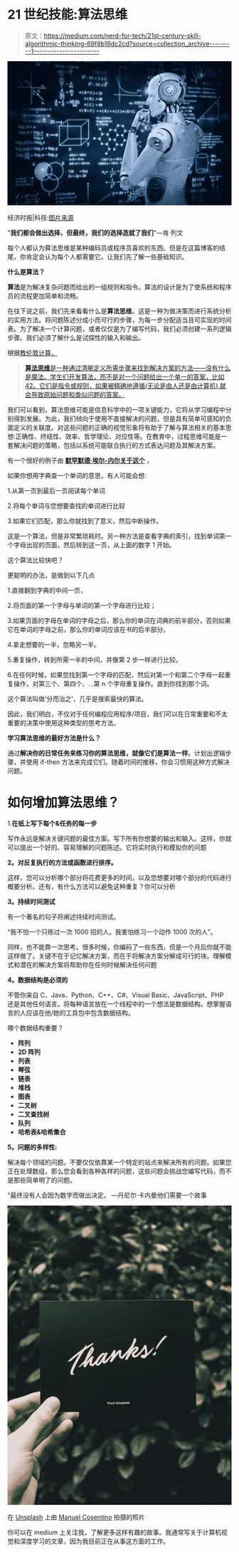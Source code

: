 # 21 世纪技能:算法思维

> 原文：<https://medium.com/nerd-for-tech/21st-century-skill-algorithmic-thinking-69f8b18dc2cd?source=collection_archive---------1----------------------->

![](img/5b80113c8481459b9975fe6377505122.png)

经济时报|科技:[图片来源](https://economictimes.indiatimes.com/tech/ites/the-rise-of-machines-timeline-of-the-evolution-of-artificial-intelligence/first-what-is-the-big-fuss-really/slideshow/77198656.cms)

"**我们都会做出选择，但最终，我们的选择造就了我们**"—肯·列文

每个人都认为算法思维是某种编码员或程序员喜欢的东西。但是在这篇博客的结尾，你肯定会认为每个人都需要它。让我们先了解一些基础知识。

**什么是算法？**

**算法**是为解决复杂问题而给出的一组规则和指令。算法的设计是为了使系统和程序员的流程更加简单和流畅。

在往下说之前，我们先来看看什么是**算法思维**。这是一种为做决策而进行系统分析的实用方法。将问题陈述分成小而可行的步骤，为每一步分配适当且可实现的时间表。为了解决一个计算问题，或者仅仅是为了编写代码，我们必须创建一系列逻辑步骤。我们必须了解什么是试探性的输入和输出。

根据[教伦敦计算，](https://teachinglondoncomputing.org/resources/developing-computational-thinking/algorithmic-thinking/)

> [**算法思维**是一种通过清晰定义所需步骤来找到解决方案的方法——没有什么是魔法。学生们开发算法，而不是对一个问题给出一个单一的答案，比如 42。它们是指令或规则，如果被精确地遵循(无论是由人还是由计算机),就会导致原始问题和类似问题的答案。](https://teachinglondoncomputing.files.wordpress.com/2014/07/cs4fnissue1_al.pdf)

我们可以看到，算法思维可能是信息科学中的一项关键能力，它将从学习编程中分别得到发展。为此，我们倾向于使用不直接解决的问题，但是具有简单可感知的负面定义的关联度。对这些问题的正确的视觉形象将有助于了解与算法相关的基本思想:正确性、终结性、效率、哲学理论、对应性等。在教育中，过程思维可能是一套解决问题的策略，包括以系统可能联合执行的方式表达问题及其解决方案。

有一个很好的例子由 [**默罕默德·埃尔-内尔关于这个**](https://www.quora.com/profile/Mohammad-El-Nesr) ，

如果你想用字典查一个单词的意思，有人可能会想:

1.从第一页到最后一页阅读每个单词

2.将每个单词与您想要查找的单词进行比较

3.如果它们匹配，那么你就找到了意义，然后中断操作。

这是一个算法，但是非常繁琐耗时。另一种方法是查看字典的索引，找到单词第一个字母出现的页面，然后转到这一页，从上面的数字 1 开始。

这个算法比较快吧？

更聪明的办法，是做到以下几点

1.直接翻到字典的中间一页，

2.将页面的第一个字母与单词的第一个字母进行比较；

3.如果页面的字母在单词的字母之后，那么你的单词在词典的前半部分，否则如果它在单词的字母之前，那么你的单词应该在书的后半部分。

4.拿走想要的一半，忽略另一半。

5.重复操作，转到所需一半的中间，并像第 2 步一样进行比较。

6.在任何时候，如果您找到第一个字母的匹配，然后对第一个和第二个字母一起重复操作，对第三个、第四个、…第 n 个字母重复操作。直到你找到那个词。

这个算法叫做‘分而治之’，几乎是搜索最快的算法。

因此，我们明白，不仅对于任何编程应用程序/项目，我们可以在日常重要和不太重要的决策中使用这种类型的思考方法。

**学习算法思维的最好方法是什么？**

通过**解决你的日常任务来练习你的算法思维，就像它们是算法一样**。计划出逻辑步骤，并使用 if-then 方法来完成它们。随着时间的推移，你会习惯用这种方式解决问题。

# 如何增加算法思维？

1.**在纸上写下每个&任务的每一步**

写作永远是解决关键问题的最佳方案。写下所有你想要的输出和输入。这样，你就可以提出一个好的、容易理解的问题陈述。它将实时执行和模拟你的问题

**2。对反复执行的方法或函数进行排序。**

这样，您可以分析哪个部分将花费更多的时间，以及您想要对哪个部分的代码进行概要分析。还有，有什么方法可以避免这种重复？你可以分析

**3。持续时间测试**

有一个著名的句子将阐述持续时间测试。

“我不怕一个只练过一次 1000 招的人。我害怕练习一个动作 1000 次的人”。

同样，也不能靠一次思考。很多时候，你编码了一些东西，但是一个月后你就不能这样做了。关键不在于记忆解决方案，而在于将解决方案分解成可行的块。理解模式和潜在的解决方案将帮助你在任何时候解决任何问题

**4。数据结构是必须的**

不管你来自 C、Java、Python、C++、C#、Visual Basic、JavaScript、PHP 还是其他任何语言。将每种语言放在一个线程中的一个想法是数据结构。想掌握语言的人应该在他/她的工具包中包含数据结构。

哪个数据结构重要？

*   **阵列**
*   **2D 阵列**
*   **列表**
*   **琴弦**
*   **链表**
*   **堆栈**
*   **图表**
*   **二叉树**
*   **二叉查找树**
*   **队列**
*   **哈希表&哈希集合**

**5。问题的多样性:**

解决每个领域的问题。不要仅仅依靠某一个特定的站点来解决所有的问题。如果您正在处理数组，那么您会看到各种各样的问题，这些问题会挑战您编写代码，而不是那些简单明了的问题。

“最终没有人会因为数字而做出决定。 —丹尼尔·卡内曼他们需要一个故事

![](img/104b53c519f2fff4e03a53da92f41b5f.png)

在 [Unsplash](https://unsplash.com?utm_source=medium&utm_medium=referral) 上由 [Manuel Cosentino](https://unsplash.com/@manucosen?utm_source=medium&utm_medium=referral) 拍摄的照片

你可以在 medium 上关注我，了解更多这样有趣的故事。我通常写关于计算机视觉和深度学习的文章，因为我目前正在从事这方面的工作。